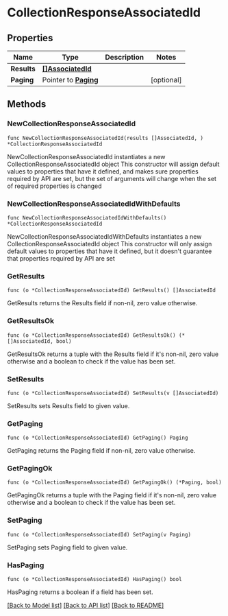 # CollectionResponseAssociatedId

## Properties

Name | Type | Description | Notes
------------ | ------------- | ------------- | -------------
**Results** | [**[]AssociatedId**](AssociatedId.md) |  | 
**Paging** | Pointer to [**Paging**](Paging.md) |  | [optional] 

## Methods

### NewCollectionResponseAssociatedId

`func NewCollectionResponseAssociatedId(results []AssociatedId, ) *CollectionResponseAssociatedId`

NewCollectionResponseAssociatedId instantiates a new CollectionResponseAssociatedId object
This constructor will assign default values to properties that have it defined,
and makes sure properties required by API are set, but the set of arguments
will change when the set of required properties is changed

### NewCollectionResponseAssociatedIdWithDefaults

`func NewCollectionResponseAssociatedIdWithDefaults() *CollectionResponseAssociatedId`

NewCollectionResponseAssociatedIdWithDefaults instantiates a new CollectionResponseAssociatedId object
This constructor will only assign default values to properties that have it defined,
but it doesn't guarantee that properties required by API are set

### GetResults

`func (o *CollectionResponseAssociatedId) GetResults() []AssociatedId`

GetResults returns the Results field if non-nil, zero value otherwise.

### GetResultsOk

`func (o *CollectionResponseAssociatedId) GetResultsOk() (*[]AssociatedId, bool)`

GetResultsOk returns a tuple with the Results field if it's non-nil, zero value otherwise
and a boolean to check if the value has been set.

### SetResults

`func (o *CollectionResponseAssociatedId) SetResults(v []AssociatedId)`

SetResults sets Results field to given value.


### GetPaging

`func (o *CollectionResponseAssociatedId) GetPaging() Paging`

GetPaging returns the Paging field if non-nil, zero value otherwise.

### GetPagingOk

`func (o *CollectionResponseAssociatedId) GetPagingOk() (*Paging, bool)`

GetPagingOk returns a tuple with the Paging field if it's non-nil, zero value otherwise
and a boolean to check if the value has been set.

### SetPaging

`func (o *CollectionResponseAssociatedId) SetPaging(v Paging)`

SetPaging sets Paging field to given value.

### HasPaging

`func (o *CollectionResponseAssociatedId) HasPaging() bool`

HasPaging returns a boolean if a field has been set.


[[Back to Model list]](../README.md#documentation-for-models) [[Back to API list]](../README.md#documentation-for-api-endpoints) [[Back to README]](../README.md)


